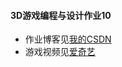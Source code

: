 #### 3D游戏编程与设计作业10
* 作业博客见[我的CSDN](https://blog.csdn.net/xuan_ting/article/details/103284726)
* 游戏视频见[爱奇艺](http://www.iqiyi.com/w_19sb4a9iy5.html)

